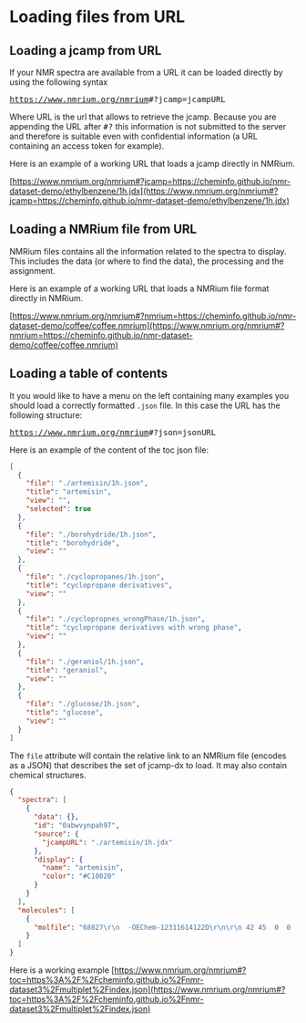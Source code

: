 # Loading files from URL

## Loading a jcamp from URL

If your NMR spectra are available from a URL it can be loaded directly by using the following syntax

<kbd>https://www.nmrium.org/nmrium</kbd><kbd>#?jcamp=</kbd><kbd>jcampURL</kbd>

Where URL is the url that allows to retrieve the jcamp. Because you are appending the URL
after <kbd>#?</kbd> this information is not submitted to the server and therefore is suitable
even with confidential information (a URL containing an access token for example).

Here is an example of a working URL that loads a jcamp directly in NMRium.

[https://www.nmrium.org/nmrium#?jcamp=https://cheminfo.github.io/nmr-dataset-demo/ethylbenzene/1h.jdx](https://www.nmrium.org/nmrium#?jcamp=https://cheminfo.github.io/nmr-dataset-demo/ethylbenzene/1h.jdx)

## Loading a NMRium file from URL

NMRium files contains all the information related to the spectra to display. This includes the data (or where to find the data), the processing and the assignment.

Here is an example of a working URL that loads a NMRium file format directly in NMRium.

[https://www.nmrium.org/nmrium#?nmrium=https://cheminfo.github.io/nmr-dataset-demo/coffee/coffee.nmrium](https://www.nmrium.org/nmrium#?nmrium=https://cheminfo.github.io/nmr-dataset-demo/coffee/coffee.nmrium)

## Loading a table of contents

It you would like to have a menu on the left containing many examples you should load a correctly formatted `.json` file. In this case the URL has the following structure:

<kbd>https://www.nmrium.org/nmrium</kbd><kbd>#?json=</kbd><kbd>jsonURL</kbd>

Here is an example of the content of the toc json file:

```json
[
  {
    "file": "./artemisin/1h.json",
    "title": "artemisin",
    "view": "",
    "selected": true
  },
  {
    "file": "./borohydride/1h.json",
    "title": "borohydride",
    "view": ""
  },
  {
    "file": "./cyclopropanes/1h.json",
    "title": "cyclopropane derivatives",
    "view": ""
  },
  {
    "file": "./cyclopropnes_wrongPhase/1h.json",
    "title": "cyclopropane derivatives with wrong phase",
    "view": ""
  },
  {
    "file": "./geraniol/1h.json",
    "title": "geraniol",
    "view": ""
  },
  {
    "file": "./glucose/1h.json",
    "title": "glucose",
    "view": ""
  }
]

```

The `file` attribute will contain the relative link to an NMRium file (encodes as a JSON) that describes the set of jcamp-dx to load. It may also contain chemical structures.

```json
{
  "spectra": [
    {
      "data": {},
      "id": "0abwvynpah97",
      "source": {
        "jcampURL": "./artemisin/1h.jdx"
      },
      "display": {
        "name": "artemisin",
        "color": "#C10020"
      }
    }
  ],
  "molecules": [
    {
      "molfile": "68827\r\n  -OEChem-12311614122D\r\n\r\n 42 45  0  0  0  0  0  0  0  0999 V2000\r\n    4.3177    0.4203    0.0000 O   0  0  0  0  0  0  0  0  0  0  0  0\r\n    5.7899    1.1100    0.0000 O   0  0  0  0  0  0  0  0  0  0  0  0\r\n    6.4870   -0.3207    0.0000 O   0  0  0  0  0  0  0  0  0  0  0  0\r\n    4.5402    1.3953    0.0000 O   0  0  0  0  0  0  0  0  0  0  0  0\r\n    7.4004   -1.8275    0.0000 O   0  0  0  0  0  0  0  0  0  0  0  0\r\n    4.6664   -0.2988    0.0000 C   0  0  0  0  0  0  0  0  0  0  0  0\r\n    3.7655    0.1351    0.0000 C   0  0  0  0  0  0  0  0  0  0  0  0\r\n    4.7603   -1.3362    0.0000 C   0  0  0  0  0  0  0  0  0  0  0  0\r\n    2.8959   -0.4383    0.0000 C   0  0  0  0  0  0  0  0  0  0  0  0\r\n    5.5674    0.1351    0.0000 C   0  0  0  0  0  0  0  0  0  0  0  0\r\n    3.9042   -1.9296    0.0000 C   0  0  0  0  0  0  0  0  0  0  0  0\r\n    3.5430    1.1100    0.0000 C   0  0  0  0  0  0  0  0  0  0  0  0\r\n    2.9657   -1.4776    0.0000 C   0  0  0  0  0  0  0  0  0  0  0  0\r\n    5.6389   -1.8668    0.0000 C   0  0  0  0  0  0  0  0  0  0  0  0\r\n    5.1664    1.8919    0.0000 C   0  0  0  0  0  0  0  0  0  0  0  0\r\n    4.1664    1.8919    0.0000 C   0  0  0  0  0  0  0  0  0  0  0  0\r\n    2.0000    0.0059    0.0000 C   0  0  0  0  0  0  0  0  0  0  0  0\r\n    6.5237   -1.3465    0.0000 C   0  0  0  0  0  0  0  0  0  0  0  0\r\n    5.6330   -2.8668    0.0000 C   0  0  0  0  0  0  0  0  0  0  0  0\r\n    5.3890    2.8668    0.0000 C   0  0  0  0  0  0  0  0  0  0  0  0\r\n    2.9996    0.5039    0.0000 H   0  0  0  0  0  0  0  0  0  0  0  0\r\n    4.7870   -2.1858    0.0000 H   0  0  0  0  0  0  0  0  0  0  0  0\r\n    2.3803   -0.7826    0.0000 H   0  0  0  0  0  0  0  0  0  0  0  0\r\n    5.8780   -0.6561    0.0000 H   0  0  0  0  0  0  0  0  0  0  0  0\r\n    3.5436   -2.4339    0.0000 H   0  0  0  0  0  0  0  0  0  0  0  0\r\n    4.3394   -2.3712    0.0000 H   0  0  0  0  0  0  0  0  0  0  0  0\r\n    3.1564    1.5948    0.0000 H   0  0  0  0  0  0  0  0  0  0  0  0\r\n    2.9844    0.8410    0.0000 H   0  0  0  0  0  0  0  0  0  0  0  0\r\n    2.3491   -1.4127    0.0000 H   0  0  0  0  0  0  0  0  0  0  0  0\r\n    2.7963   -2.0740    0.0000 H   0  0  0  0  0  0  0  0  0  0  0  0\r\n    6.1762   -2.1762    0.0000 H   0  0  0  0  0  0  0  0  0  0  0  0\r\n    4.3044    2.4963    0.0000 H   0  0  0  0  0  0  0  0  0  0  0  0\r\n    3.6078    2.1609    0.0000 H   0  0  0  0  0  0  0  0  0  0  0  0\r\n    2.2755    0.5614    0.0000 H   0  0  0  0  0  0  0  0  0  0  0  0\r\n    1.4446    0.2814    0.0000 H   0  0  0  0  0  0  0  0  0  0  0  0\r\n    1.7246   -0.5495    0.0000 H   0  0  0  0  0  0  0  0  0  0  0  0\r\n    5.0130   -2.8632    0.0000 H   0  0  0  0  0  0  0  0  0  0  0  0\r\n    5.6294   -3.4868    0.0000 H   0  0  0  0  0  0  0  0  0  0  0  0\r\n    6.2530   -2.8704    0.0000 H   0  0  0  0  0  0  0  0  0  0  0  0\r\n    5.9934    2.7288    0.0000 H   0  0  0  0  0  0  0  0  0  0  0  0\r\n    5.5269    3.4712    0.0000 H   0  0  0  0  0  0  0  0  0  0  0  0\r\n    4.7845    3.0048    0.0000 H   0  0  0  0  0  0  0  0  0  0  0  0\r\n  1  4  1  0  0  0  0\r\n  4 15  1  0  0  0  0\r\n 15 16  1  0  0  0  0\r\n 15 20  1  0  0  0  0\r\n  2 15  1  0  0  0  0\r\n  2 10  1  0  0  0  0\r\n 10 24  1  0  0  0  0\r\n  3 10  1  0  0  0  0\r\n  3 18  1  0  0  0  0\r\n 14 31  1  0  0  0  0\r\n 14 18  1  0  0  0  0\r\n 14 19  1  0  0  0  0\r\n  8 22  1  0  0  0  0\r\n  8 14  1  0  0  0  0\r\n  8 11  1  0  0  0  0\r\n  6  1  1  0  0  0  0\r\n  6 10  1  0  0  0  0\r\n  6  8  1  0  0  0  0\r\n  6  7  1  0  0  0  0\r\n  7 21  1  0  0  0  0\r\n  7  9  1  0  0  0  0\r\n  7 12  1  0  0  0  0\r\n  9 23  1  0  0  0  0\r\n  9 13  1  0  0  0  0\r\n  9 17  1  0  0  0  0\r\n 13 30  1  0  0  0  0\r\n 13 29  1  0  0  0  0\r\n 11 25  1  0  0  0  0\r\n 11 26  1  0  0  0  0\r\n 11 13  1  0  0  0  0\r\n 16 33  1  0  0  0  0\r\n 16 32  1  0  0  0  0\r\n 12 28  1  0  0  0  0\r\n 12 27  1  0  0  0  0\r\n 12 16  1  0  0  0  0\r\n 20 41  1  0  0  0  0\r\n 20 42  1  0  0  0  0\r\n 20 40  1  0  0  0  0\r\n  5 18  2  0  0  0  0\r\n 19 38  1  0  0  0  0\r\n 19 39  1  0  0  0  0\r\n 19 37  1  0  0  0  0\r\n 17 34  1  0  0  0  0\r\n 17 35  1  0  0  0  0\r\n 17 36  1  0  0  0  0\r\nM  ZZC   1 20\r\nM  ZZC   2 14\r\nM  ZZC   3 2\r\nM  ZZC   4 19\r\nM  ZZC   5 16\r\nM  ZZC   6 6\r\nM  ZZC   7 10\r\nM  ZZC   8 5\r\nM  ZZC   9 9\r\nM  ZZC  10 1\r\nM  ZZC  11 7\r\nM  ZZC  12 11\r\nM  ZZC  13 8\r\nM  ZZC  14 4\r\nM  ZZC  15 13\r\nM  ZZC  16 12\r\nM  ZZC  17 18\r\nM  ZZC  18 3\r\nM  ZZC  19 17\r\nM  ZZC  20 15\r\nM  ZZC  21 29\r\nM  ZZC  22 23\r\nM  ZZC  23 28\r\nM  ZZC  24 21\r\nM  ZZC  25 25\r\nM  ZZC  26 24\r\nM  ZZC  27 31\r\nM  ZZC  28 30\r\nM  ZZC  29 27\r\nM  ZZC  30 26\r\nM  ZZC  31 22\r\nM  ZZC  32 32\r\nM  ZZC  33 33\r\nM  ZZC  34 40\r\nM  ZZC  35 41\r\nM  ZZC  36 42\r\nM  ZZC  37 37\r\nM  ZZC  38 38\r\nM  ZZC  39 39\r\nM  ZZC  40 34\r\nM  ZZC  41 35\r\nM  ZZC  42 36\r\nM  END\r\n"
    }
  ]
}
```

Here is a working example
[https://www.nmrium.org/nmrium#?toc=https%3A%2F%2Fcheminfo.github.io%2Fnmr-dataset3%2Fmultiplet%2Findex.json](https://www.nmrium.org/nmrium#?toc=https%3A%2F%2Fcheminfo.github.io%2Fnmr-dataset3%2Fmultiplet%2Findex.json)
